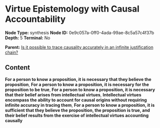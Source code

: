 # Virtue Epistemology with Causal Accountability

**Node Type:** synthesis
**Node ID:** 0e9c057a-0ff0-4ada-99ae-8c5a57c4f37b
**Depth:** 5
**Terminal:** No

**Parent:** [Is it possible to trace causality accurately in an infinite justification chain?](is-it-possible-to-trace-causality-accurately-in-an-infinite-justification-chain-antithesis-015152d6-b616-4393-abf8-d9b272f81659.md)

## Content

**For a person to know a proposition, it is necessary that they believe the proposition**, **For a person to know a proposition, it is necessary for the proposition to be true**, **For a person to know a proposition, it is necessary that their belief arises from intellectual virtues**, **Intellectual virtues encompass the ability to account for causal origins without requiring infinite accuracy in tracing them**, **For a person to know a proposition, it is sufficient that they believe the proposition, the proposition is true, and their belief results from the exercise of intellectual virtues accounting causally**
